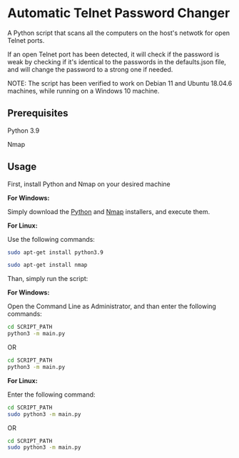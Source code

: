 # Automatic Telnet Password Changer

A Python script that scans all the computers on the host's netwotk for open Telnet ports.

If an open Telnet port has been detected, it will check if the password is weak by checking if it's identical to the passwords in the defaults.json file, and will change the password to a strong one if needed.

NOTE: The script has been verified to work on Debian 11 and Ubuntu 18.04.6 machines, while running on a Windows 10 machine.

## Prerequisites

Python 3.9

Nmap

## Usage 

First, install Python and Nmap on your desired machine

**For Windows:**

Simply download the [Python](https://www.python.org/downloads/) and [Nmap](https://nmap.org/download#windows) installers, and execute them.

**For Linux:**

Use the following commands:

```bash
sudo apt-get install python3.9
```

```bash
sudo apt-get install nmap
```

Than, simply run the script:

**For Windows:**

Open the Command Line as Administrator, and than enter the following commands:

```bash
cd SCRIPT_PATH
python3 -m main.py
```

OR

```bash
cd SCRIPT_PATH
python3 -m main.py
```

**For Linux:**

Enter the following command:

```bash
cd SCRIPT_PATH
sudo python3 -m main.py
```

OR

```bash
cd SCRIPT_PATH
sudo python3 -m main.py
```



